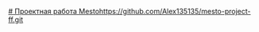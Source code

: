 [# Проектная работа Mesto](https://github.com/Alex135135/mesto-project-ff.git)https://github.com/Alex135135/mesto-project-ff.git

